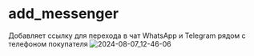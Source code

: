 # add_messenger
Добавляет ссылку для перехода в чат WhatsApp и Telegram рядом с телефоном покупателя
![2024-08-07_12-46-06](https://github.com/user-attachments/assets/1fb17c75-fd61-4374-a5f7-6f7ea6e09e00)
